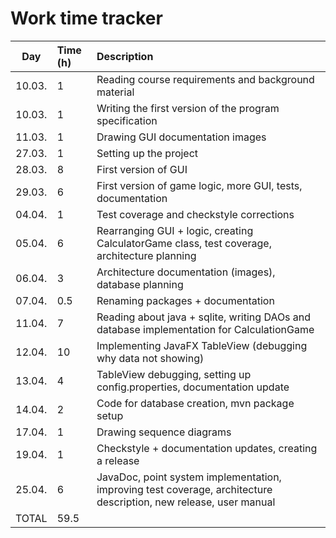 # Work time tracker

|  Day   | Time (h) | Description |
|  :----:|:---------| :-----------|
| 10.03. | 1        | Reading course requirements and background material |
| 10.03. | 1        | Writing the first version of the program specification |
| 11.03. | 1        | Drawing GUI documentation images |
| 27.03. | 1        | Setting up the project |
| 28.03. | 8        | First version of GUI |
| 29.03. | 6        | First version of game logic, more GUI, tests, documentation |
| 04.04. | 1        | Test coverage and checkstyle corrections |
| 05.04. | 6        | Rearranging GUI + logic, creating CalculatorGame class, test coverage, architecture planning |
| 06.04. | 3        | Architecture documentation (images), database planning |
| 07.04. | 0.5      | Renaming packages + documentation |
| 11.04. | 7        | Reading about java + sqlite, writing DAOs and database implementation for CalculationGame |
| 12.04. | 10       | Implementing JavaFX TableView (debugging why data not showing) |
| 13.04. | 4        | TableView debugging, setting up config.properties, documentation update |
| 14.04. | 2        | Code for database creation, mvn package setup |
| 17.04. | 1        | Drawing sequence diagrams |
| 19.04. | 1        | Checkstyle + documentation updates, creating a release |
| 25.04. | 6        | JavaDoc, point system implementation, improving test coverage, architecture description, new release, user manual |
| TOTAL  | 59.5     | | 

